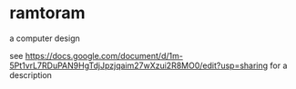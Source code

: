 # ramtoram
a computer design

see https://docs.google.com/document/d/1m-5Pt1vrL7RDuPAN9HgTdjJpzjqaim27wXzui2R8MO0/edit?usp=sharing for a description
